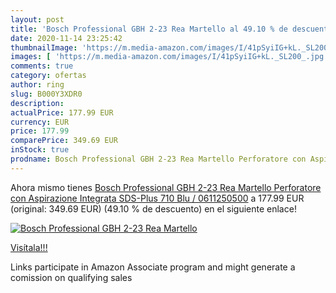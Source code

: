 ```yaml
---
layout: post
title: 'Bosch Professional GBH 2-23 Rea Martello al 49.10 % de descuento'
date: 2020-11-14 23:25:42
thumbnailImage: 'https://m.media-amazon.com/images/I/41pSyiIG+kL._SL200_.jpg'
images: [ 'https://m.media-amazon.com/images/I/41pSyiIG+kL._SL200_.jpg' ]
comments: true
category: ofertas
author: ring
slug: B000Y3XDR0
description:
actualPrice: 177.99 EUR
currency: EUR
price: 177.99
comparePrice: 349.69 EUR
inStock: true
prodname: Bosch Professional GBH 2-23 Rea Martello Perforatore con Aspirazione Integrata  SDS-Plus  710  Blu / 0611250500
---
```


Ahora mismo tienes [Bosch Professional GBH 2-23 Rea Martello Perforatore con Aspirazione Integrata  SDS-Plus  710  Blu / 0611250500](https://www.amazon.it/dp/B000Y3XDR0/?tag=tolees00-21) a 177.99 EUR (original: 349.69 EUR) (49.10 %  de descuento) en el siguiente enlace!

[![Bosch Professional GBH 2-23 Rea Martello](https://m.media-amazon.com/images/I/41pSyiIG+kL._SL200_.jpg)](https://www.amazon.it/dp/B000Y3XDR0/?tag=tolees00-21)

[Visítala!!!](https://www.amazon.it/dp/B000Y3XDR0/?tag=tolees00-21)

Links participate in Amazon Associate program and might generate a comission on qualifying sales
